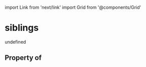 import Link from 'next/link'
import Grid from '@components/Grid'

# siblings

undefined

## Property of



